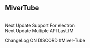## MiverTube ##
<br>Next Update Support For electron</br>
 Next Update Multiple API Last.fM

ChangeLog ON DISCORD #Miver-Tube
